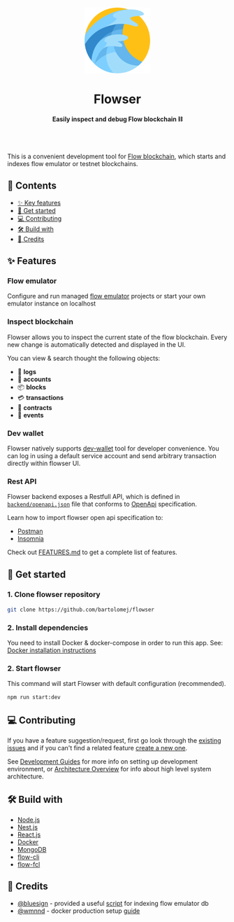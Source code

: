<div align="center">
	<br>
	<img alt="Flowser logo" src="./docs/images/logo.png" width="150" height="150">
	<h1>Flowser</h1>
	<p>
		<b>Easily inspect and debug Flow blockchain ⛓</b>
	</p>
	<br>
	<br>
</div>

This is a convenient development tool for [Flow blockchain](https://www.onflow.org/), which starts and indexes flow emulator or testnet blockchains.

## 📖 Contents

- [✨ Key features](#-features)
- [👋 Get started](#-get-started)
- [💻 Contributing](#-contributing)
- [🛠️ Build with](#%EF%B8%8F-build-with)
- [🙌 Credits](#-credits)

## ✨ Features

### Flow emulator
Configure and run managed [flow emulator](https://github.com/onflow/flow-emulator) projects or start your own emulator instance on localhost

### Inspect blockchain 
Flowser allows you to inspect the current state of the flow blockchain. 
Every new change is automatically detected and displayed in the UI. 

You can view & search thought the following objects:
- 📄  **logs**
- 👤  **accounts** 
- 📦  **blocks**
- 💳  **transactions**
- 📝  **contracts**
- 📅  **events**

### Dev wallet
Flowser natively supports [dev-wallet](https://github.com/onflow/fcl-dev-wallet) tool for developer convenience. 
You can log in using a default service account and send arbitrary transaction directly within flowser UI.
  
### Rest API

Flowser backend exposes a Restfull API, which is defined in [`backend/openapi.json`](backend/openapi.json) file that conforms to [OpenApi](https://www.openapis.org/) specification.

Learn how to import flowser open api specification to:
- [Postman](https://learning.postman.com/docs/integrations/available-integrations/working-with-openAPI/)
- [Insomnia](https://docs.insomnia.rest/insomnia/import-export-data)

Check out [FEATURES.md](./docs/FEATURES.md) to get a complete list of features.

## 👋 Get started

### 1. Clone flowser repository

```bash
git clone https://github.com/bartolomej/flowser
```

### 2. Install dependencies

You need to install Docker & docker-compose in order to run this app. 
See: [Docker installation instructions](https://www.docker.com/get-started)

### 2. Start flowser

This command will start Flowser with default configuration (recommended).

```bash
npm run start:dev
```

## 💻 Contributing

If you have a feature suggestion/request, first go look through the [existing issues](https://github.com/bartolomej/flowser/issues) and if you can't find a related feature [create a new one](https://github.com/bartolomej/flowser/issues/new).

See [Development Guides](docs/DEVELOPMENT.md) for more info on setting up development environment, or [Architecture Overview](docs/ARCHITECTURE.md) for info about high level system architecture.

## 🛠️ Build with

- [Node.js](https://nodejs.org/) 
- [Nest.js](https://nestjs.com/)
- [React.js](https://reactjs.org/)
- [Docker](https://www.docker.com/)
- [MongoDB](https://www.mongodb.com/)
- [flow-cli](https://github.com/onflow/flow-cli)
- [flow-fcl](https://github.com/onflow/fcl-js)

## 🙌 Credits

- [@bluesign](https://github.com/bluesign) - provided a useful [script](https://gist.github.com/bluesign/df24b31a61bf4cd11f88efb6edd78925) for indexing flow emulator db
- [@wmnnd](https://github.com/wmnnd) - docker production setup [guide](https://github.com/wmnnd/nginx-certbot)
